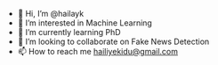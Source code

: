 - 👋 Hi, I’m @hailayk
- 👀 I’m interested in Machine Learning 
- 🌱 I’m currently learning PhD
- 💞️ I’m looking to collaborate on Fake News Detection 
- 📫 How to reach me hailiyekidu@gmail.com

<!---
hailayk/hailayk is a ✨ special ✨ repository because its `README.md` (this file) appears on your GitHub profile.
You can click the Preview link to take a look at your changes.
--->
